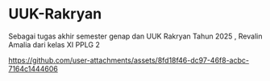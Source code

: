 # UUK-Rakryan

Sebagai tugas akhir semester genap dan UUK Rakryan Tahun 2025 , Revalin Amalia dari kelas XI PPLG 2


https://github.com/user-attachments/assets/8fd18f46-dc97-46f8-acbc-7164c1444606

